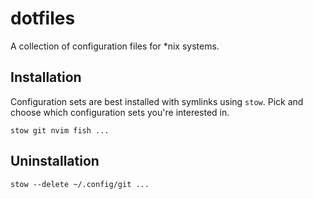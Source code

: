 # dotfiles

A collection of configuration files for *nix systems.

## Installation

Configuration sets are best installed with symlinks using `stow`. Pick and choose which configuration sets you're interested in.

`stow git nvim fish ...`

## Uninstallation

`stow --delete ~/.config/git ...`
